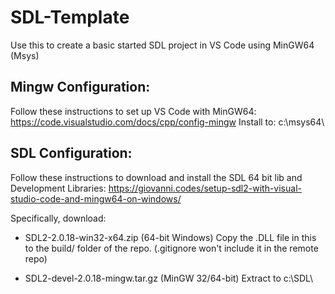 # SDL-Template

Use this to create a basic started SDL project in VS Code using MinGW64 (Msys)


## Mingw Configuration:
Follow these instructions to set up VS Code with MinGW64: https://code.visualstudio.com/docs/cpp/config-mingw
Install to: c:\msys64\ 

## SDL Configuration:
Follow these instructions to download and install the SDL 64 bit lib and Development Libraries: https://giovanni.codes/setup-sdl2-with-visual-studio-code-and-mingw64-on-windows/

Specifically, download:
- SDL2-2.0.18-win32-x64.zip (64-bit Windows)
Copy the .DLL file in this to the build/ folder of the repo.  (.gitignore won't include it in the remote repo)

- SDL2-devel-2.0.18-mingw.tar.gz (MinGW 32/64-bit)
Extract to c:\SDL\

